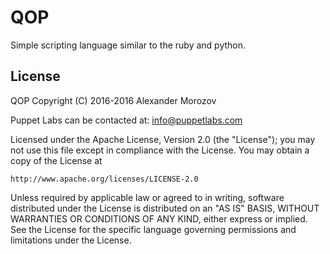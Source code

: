 # QOP
Simple scripting language similar to the ruby and python.

## License
QOP
Copyright (C) 2016-2016 Alexander Morozov

Puppet Labs can be contacted at: info@puppetlabs.com

Licensed under the Apache License, Version 2.0 (the "License");
you may not use this file except in compliance with the License.
You may obtain a copy of the License at

    http://www.apache.org/licenses/LICENSE-2.0

Unless required by applicable law or agreed to in writing, software
distributed under the License is distributed on an "AS IS" BASIS,
WITHOUT WARRANTIES OR CONDITIONS OF ANY KIND, either express or implied.
See the License for the specific language governing permissions and
limitations under the License.

